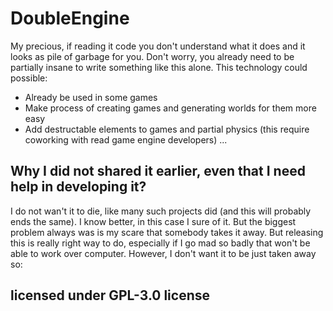 # DoubleEngine
My precious, if reading it code you don't understand what it does and it looks as pile of garbage for you.
Don't worry, you already need to be partially insane to write something like this alone.
This technology could possible:
- Already be used in some games
- Make process of creating games and generating worlds for them more easy
- Add destructable elements to games and partial physics (this require coworking with read game engine developers)
  ...

## Why I did not shared it earlier, even that I need help in developing it?
I do not wan't it to die, like many such projects did (and this will probably ends the same).
I know better, in this case I sure of it.
But the biggest problem always was is my scare that somebody takes it away.
But releasing this is really right way to do, especially if I go mad so badly that won't be able to work over computer.
However, I don't want it to be just taken away so:

## licensed under GPL-3.0 license
